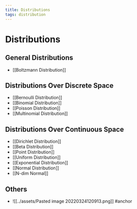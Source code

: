 ```yaml
---
title: Distributions
tags: distribution
---
```


# Distributions

## General Distributions
- [[Boltzmann Distribution]]

## Distributions Over Discrete Space
- [[Bernoulli Distribution]]
- [[Binomial Distribution]]
- [[Poisson Distribution]]
- [[Multinomial Distribution]]

## Distributions Over Continuous Space
- [[Dirichlet Distribution]]
- [[Beta Distribution]]
- [[Point Distribution]]
- [[Uniform Distribution]]
- [[Exponential Distribution]]
- [[Normal Distribution]]
- [[N-dim Normal]]

## Others
- ![[../assets/Pasted image 20220324120913.png]]
#anchor




















